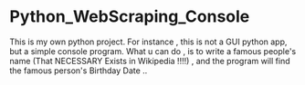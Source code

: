 # Python_WebScraping_Console
This is my own python project. For instance , this is not a GUI python app, but a simple console program. What u can do , is to write a famous people's name (That NECESSARY Exists in Wikipedia !!!!) , and the program will find the famous person's Birthday Date ..
